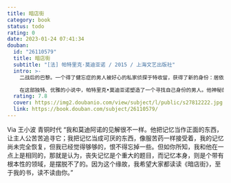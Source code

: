 ```yaml
---
title: 暗店街
category: book
status: todo
rating: 0
date: 2023-01-24 07:41:34
douban:
  id: "26110579"
  title: 暗店街
  subtitle: "[法] 帕特里克·莫迪亚诺 / 2015 / 上海文艺出版社"
  intro: >-
    二战后的巴黎。一个得了健忘症的男人被好心的私家侦探于特收留，获得了新的身份：居依•罗朗。罗朗为于特当了八年助理侦探，在于特退休之际，决定揭开自己的经历与身世之谜。在采访各种人物、搜集线索之后，他开始怀疑自己曾经拥有多重身份。他真的是一张照片上的那个年轻人，被许多人指认的那个南美外交官？他的记忆也许是在逃离德占区时丧失的？

    在这部独特、优雅的小说中，帕特里克•莫迪亚诺塑造了一个寻找自己身份的男人。他神秘的过去被掩藏在德占时期的巴黎，那是法兰西记忆的黑洞……
  rating: 7.8
  cover: https://img2.doubanio.com/view/subject/l/public/s27812222.jpg
  link: https://book.douban.com/subject/26110579/
---
```


Via 王小波 青铜时代 “我和莫迪阿诺的见解很不一样。他把记忆当作正面的东西，让主人公苦苦追寻它；我把记忆当成可厌的东西，像服苦药一样接受着，我的记忆尚未完全恢复，但我已经觉得够够的，恨不得忘掉一些。但如你所知，我和他在一点上是相同的，那就是认为，丧失记忆是个重大的题目，而记忆本身，则是个带有根本性的领域，是摆脱不了的。因为这个缘故，我希望大家都读读《暗店街》，至于我的书，读不读由你。”
